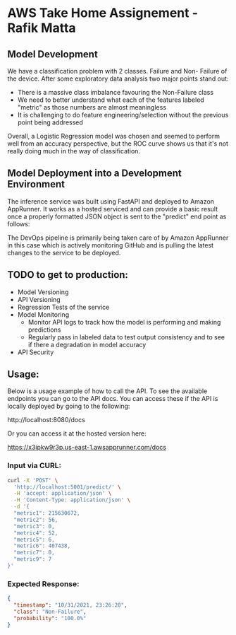 # AWS Take Home Assignement - Rafik Matta

## Model Development
We have a classification problem with 2 classes. Failure and Non- Failure of the device. After some exploratory data analysis 
two major points stand out:
- There is a massive class imbalance favouring the Non-Failure class
- We need to better understand what each of the features labeled "metric" as those numbers are almost meaningless
- It is challenging to do feature engineering/selection without the previous point being addressed

Overall, a Logistic Regression model was chosen and seemed to perform well from an accuracy perspective, but the ROC curve shows us
that it's not really doing much in the way of classification. 

## Model Deployment into a Development Environment

The inference service was built using FastAPI and deployed to Amazon AppRunner. It works as a hosted serviced and can provide a basic result 
once a properly formatted JSON object is sent to the "predict" end point as follows:

The DevOps pipeline is primarily being taken care of by Amazon AppRunner in this case which is actively monitoring GitHub and 
is pulling the latest changes to the service to be deployed. 

## TODO to get to production:
- Model Versioning 
- API Versioning 
- Regression Tests of the service
- Model Monitoring 
    - Monitor API logs to track how the model is performing and making predictions
    - Regularly pass in labeled data to test output consistency and to see if there a degradation in model accuracy
- API Security
    
    
## Usage:

Below is a usage example of how to call the API. To see the available endpoints you can go to the API docs. You can access these if the API
is locally deployed by going to the following:

http://localhost:8080/docs

Or you can access it at the hosted version here:

https://x3ipkw9r3p.us-east-1.awsapprunner.com/docs

### Input via CURL:
```sh
curl -X 'POST' \
  'http://localhost:5001/predict/' \
  -H 'accept: application/json' \
  -H 'Content-Type: application/json' \
  -d '{
  "metric1": 215630672,
  "metric2": 56,
  "metric3": 0,
  "metric4": 52,
  "metric5": 6,
  "metric6": 407438,
  "metric7": 0,
  "metric9": 7
}'
```

### Expected Response:
```json
{
  "timestamp": "10/31/2021, 23:26:20",
  "class": "Non-Failure",
  "probability": "100.0%"
}
```